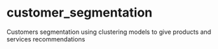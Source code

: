 # customer_segmentation
Customers segmentation using clustering models to give products and services recommendations


